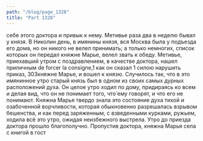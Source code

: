 ```yaml
---
path: "/blog/page_1328"
title: "Part 1328"
---
```


себе этого доктора и привык к нему. Метивье раза два в неделю бывал у князя.
В Николин день, в имянины князя, вся Москва была у подъезда его дома, но он никого не велел принимать; а только немногих, список которых он передал княжне Марье, велел звать к обеду.
Метивье, приехавший утром с поздравлением, в качестве доктора, нашел приличным de forcer la consigne,1 как он сказал 1 силою нарушить приказ,
303княжне Марье, и вошел к князю. Случилось так, что в это имянинное утро старый князь был в одном из своих самых дурных расположений духа. Он целое утро ходил по дому, придираясь ко всем и делая вид, что он не понимает того, что̀ ему говорят, и что его не понимают. Княжна Марья твердо знала это состояние духа тихой и озабоченной ворчливости, которая обыкновенно разрешалась взрывом бешенства, и как перед заряженным, с взведенными курками, ружьем, ходила всё это утро, ожидая неизбежного выстрела. Утро до приезда доктора прошло благополучно. Пропустив доктора, княжна Марья села с книгой в гост
